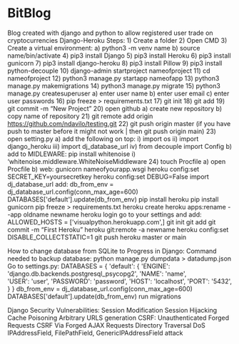 # BitBlog
Blog created with django and python to allow registered user trade on cryptocurrencies 
Django-Heroku
Steps:
        1)	Create a folder
        2)	Open CMD
        3)	Create a virtual environment:
        a)	python3 -m venv name
        b)	source name/bin/activate
        4)	pip3 install Django
        5)	pip3 install Heroku
        6)	pip3 install gunicorn
        7)	pip3 install django-heroku
        8)	pip3 install Pillow
        9)	pip3 install python-decouple
        10)	django-admin startproject nameofproject
        11)	cd nameofproject
        12)	python3 manage.py startapp nameofapp
        13)	python3 manage.py makemigrations
        14)	python3 manage.py migrate
        15)	python3 manage.py createsuperuser
        a)	enter user name
        b)	enter user email
        c)	enter user passwords
        16)	pip freeze > requirements.txt
        17)	git init
        18)	git add
        19)	git commit -m “New Project”
        20)	open github
        a)	create new repository
        b)	copy name of repository
        21)	git remote add origin https://github.com/ndavilo/testing.git
        22)	git push origin master (if you have push to master before it might not work | then git push origin main) 
        23)	open setting.py
        a)	add the following on top:
        i)	import os
        ii)	import django_heroku
        iii)	import dj_database_url
        iv)	from decouple import Config
        b)	add to MIDLEWARE:
                pip install whitenoise
        i)	‘whitenoise.middleware.WhiteNoiseMiddleware
        24)	touch Procfile 
        a)	open Procfile
        b)	web: gunicorn nameofyourapp.wsgi
        heroku config:set SECRET_KEY=yoursecretkey
        heroku config:set DEBUG=False
        import dj_database_url
        add:
        db_from_env = dj_database_url.config(conn_max_age=600)
        DATABASES['default'].update(db_from_env)
        pip install heroku
        pip install gunicorn
        pip freeze > requirements.txt
        heroku create
        heroku apps:rename --app oldname newname
        heroku login
        go to your settings and add: ALLOWED_HOSTS = ['visualpython.herokuapp.com',]
        git init
        git add
        git commit -m “First Heroku”
        heroku git:remote -a newname
        heroku config:set DISABLE_COLLECTSTATIC=1
        git push heroku master or main
        

How to change database from SQLite to Progress in Django:
  Command needed to backup database:
                    python manage.py dumpdata > datadump.json
  Go to settings.py:
                      DATABASES = {
                          'default': {
                              'ENGINE': 'django.db.backends.postgresql_psycopg2',
                              'NAME': 'name',                     
                              'USER': 'user',
                              'PASSWORD': 'password',
                              'HOST': 'localhost',
                              'PORT': '5432',      
                          }
                      }
                      db_from_env = dj_database_url.config(conn_max_age=600)
                      DATABASES['default'].update(db_from_env)
                      run migrations

Django Security Vulnerabilities:
                                  Session Modification
                                  Session Hijacking
                                  Cache Poisoning
                                  Arbitrary URLS generation
                                  CSRF: Unauthenticated Forged Requests
                                  CSRF Via Forged AJAX Requests
                                  Directory Traversal
                                  DoS 
                                  IPAddressField, FilePathField, GenericIPAddressField attack
